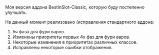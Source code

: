 Моя версия аддона BestInSlot-Classic, которую буду постепенно улучшать.

На данный момент реализовано (исправления стандартного аддона:
1) 5я фаза для фури варов.
2) Изменены приоритеты первых 4х фаз для фури варов.
3) Некоторые изменения в приоритетах различных классов.
4) Исправлены некоторые ошибки отображения.
